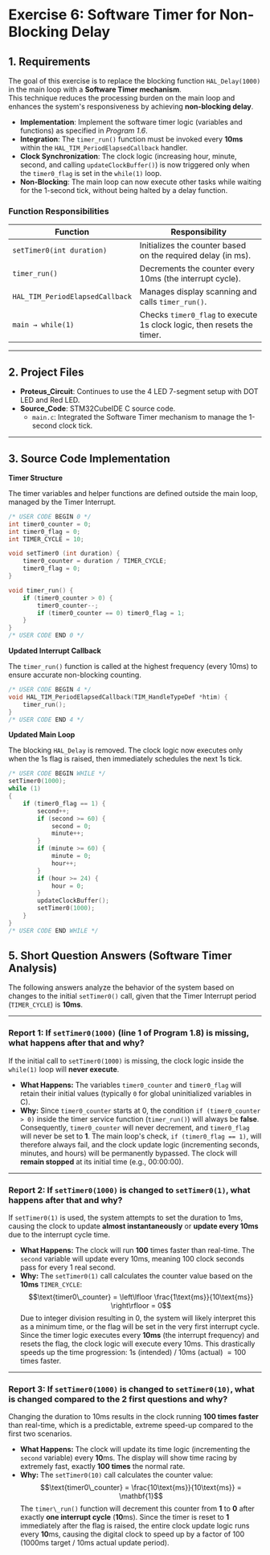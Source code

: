 # Exercise 6: Software Timer for Non-Blocking Delay 

## 1. Requirements
The goal of this exercise is to replace the blocking function `HAL_Delay(1000)` in the main loop with a **Software Timer mechanism**.  
This technique reduces the processing burden on the main loop and enhances the system's responsiveness by achieving **non-blocking delay**.

- **Implementation**: Implement the software timer logic (variables and functions) as specified in *Program 1.6*.  
- **Integration**: The `timer_run()` function must be invoked every **10ms** within the `HAL_TIM_PeriodElapsedCallback` handler.  
- **Clock Synchronization**: The clock logic (increasing hour, minute, second, and calling `updateClockBuffer()`) is now triggered only when the `timer0_flag` is set in the `while(1)` loop.  
- **Non-Blocking**: The main loop can now execute other tasks while waiting for the 1-second tick, without being halted by a delay function.  

### Function Responsibilities

| Function | Responsibility |
|----------|----------------|
| `setTimer0(int duration)` | Initializes the counter based on the required delay (in ms). |
| `timer_run()` | Decrements the counter every 10ms (the interrupt cycle). |
| `HAL_TIM_PeriodElapsedCallback` | Manages display scanning and calls `timer_run()`. |
| `main → while(1)` | Checks `timer0_flag` to execute 1s clock logic, then resets the timer. |

---

## 2. Project Files
- **Proteus_Circuit**: Continues to use the 4 LED 7-segment setup with DOT LED and Red LED.  
- **Source_Code**: STM32CubeIDE C source code.  
  - `main.c`: Integrated the Software Timer mechanism to manage the 1-second clock tick.  

---

## 3. Source Code Implementation

**Timer Structure**

The timer variables and helper functions are defined outside the main loop, managed by the Timer Interrupt.

```c
/* USER CODE BEGIN 0 */
int timer0_counter = 0;
int timer0_flag = 0;
int TIMER_CYCLE = 10; 

void setTimer0 (int duration) {
    timer0_counter = duration / TIMER_CYCLE; 
    timer0_flag = 0;
}

void timer_run() {
    if (timer0_counter > 0) {
        timer0_counter--; 
        if (timer0_counter == 0) timer0_flag = 1;
    }
}
/* USER CODE END 0 */
```
**Updated Interrupt Callback**

The `timer_run()` function is called at the highest frequency (every 10ms) to ensure accurate non-blocking counting.
```c
/* USER CODE BEGIN 4 */
void HAL_TIM_PeriodElapsedCallback(TIM_HandleTypeDef *htim) {
    timer_run(); 
}
/* USER CODE END 4 */
```
**Updated Main Loop**

The blocking `HAL_Delay` is removed. The clock logic now executes only when the 1s flag is raised, then immediately schedules the next 1s tick.

```c
/* USER CODE BEGIN WHILE */
setTimer0(1000); 
while (1)
{
    if (timer0_flag == 1) {
        second++; 
        if (second >= 60) {
            second = 0;
            minute++;
        }
        if (minute >= 60) {
            minute = 0;
            hour++;
        }
        if (hour >= 24) {
            hour = 0;
        }
        updateClockBuffer();
        setTimer0(1000); 
    }
}
/* USER CODE END WHILE */
```

## 5. Short Question Answers (Software Timer Analysis)

The following answers analyze the behavior of the system based on changes to the initial `setTimer0()` call, given that the Timer Interrupt period (`TIMER_CYCLE`) is **10ms**.

---

### Report 1: If `setTimer0(1000)` (line 1 of Program 1.8) is missing, what happens after that and why?

If the initial call to `setTimer0(1000)` is missing, the clock logic inside the `while(1)` loop will **never execute**.

* **What Happens:** The variables `timer0_counter` and `timer0_flag` will retain their initial values (typically `0` for global uninitialized variables in C).
* **Why:** Since `timer0_counter` starts at $0$, the condition `if (timer0_counter > 0)` inside the timer service function (`timer_run()`) will always be **false**. Consequently, `timer0_counter` will never decrement, and `timer0_flag` will never be set to $\mathbf{1}$. The main loop's check, `if (timer0_flag == 1)`, will therefore always fail, and the clock update logic (incrementing seconds, minutes, and hours) will be permanently bypassed. The clock will **remain stopped** at its initial time (e.g., 00:00:00).

---

### Report 2: If `setTimer0(1000)` is changed to `setTimer0(1)`, what happens after that and why?

If `setTimer0(1)` is used, the system attempts to set the duration to $1\text{ms}$, causing the clock to update **almost instantaneously** or **update every $10\text{ms}$** due to the interrupt cycle time.

* **What Happens:** The clock will run $\mathbf{100}$ times faster than real-time. The `second` variable will update every $10\text{ms}$, meaning $100$ clock seconds pass for every $1$ real second.
* **Why:** The `setTimer0(1)` call calculates the counter value based on the **$10\text{ms}$** `TIMER_CYCLE`:
    $$\text{timer0\_counter} = \left\lfloor \frac{1\text{ms}}{10\text{ms}} \right\rfloor = 0$$
    Due to integer division resulting in $0$, the system will likely interpret this as a minimum time, or the flag will be set in the very first interrupt cycle. Since the timer logic executes every **$10\text{ms}$** (the interrupt frequency) and resets the flag, the clock logic will execute every $10\text{ms}$. This drastically speeds up the time progression: $1\text{s}$ (intended) / $10\text{ms}$ (actual) $= 100$ times faster.

---

### Report 3: If `setTimer0(1000)` is changed to `setTimer0(10)`, what is changed compared to the 2 first questions and why?

Changing the duration to $10\text{ms}$ results in the clock running **100 times faster** than real-time, which is a predictable, extreme speed-up compared to the first two scenarios.

* **What Happens:** The clock will update its time logic (incrementing the `second` variable) every $\mathbf{10\text{ms}}$. The display will show time racing by extremely fast, exactly **100 times** the normal rate.
* **Why:** The `setTimer0(10)` call calculates the counter value:
    $$\text{timer0\_counter} = \frac{10\text{ms}}{10\text{ms}} = \mathbf{1}$$
    The `timer\_run()` function will decrement this counter from $\mathbf{1}$ to $\mathbf{0}$ after exactly **one interrupt cycle** ($\mathbf{10\text{ms}}$). Since the timer is reset to $\mathbf{1}$ immediately after the flag is raised, the entire clock update logic runs every $\mathbf{10\text{ms}}$, causing the digital clock to speed up by a factor of 100 ($1000\text{ms}$ target / $10\text{ms}$ actual update period).
